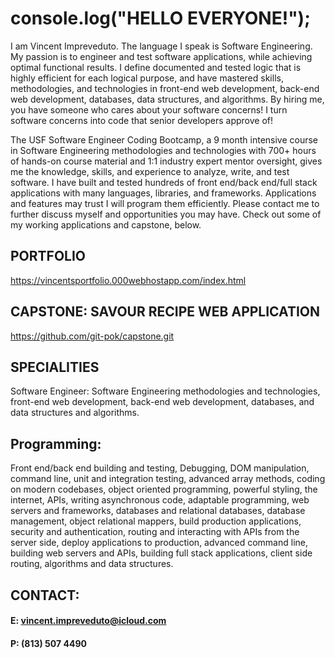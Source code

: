 # console.log("HELLO EVERYONE!"); 
I am Vincent Impreveduto. The language I speak is Software Engineering. My passion is to engineer and test software applications, while achieving optimal functional results. I define documented and tested logic that is highly efficient for each logical purpose, and have mastered skills, methodologies, and technologies in front-end web development, back-end web development, databases, data structures, and algorithms. By hiring me, you have someone who cares about your software concerns! I turn software concerns into code that senior developers approve of!

The USF Software Engineer Coding Bootcamp, a 9 month intensive course in Software Engineering methodologies and technologies with 700+ hours of hands-on course material and 1:1 industry expert mentor oversight, gives me the knowledge, skills, and experience to analyze, write, and test software. I have built and tested hundreds of front end/back end/full stack applications with many languages, libraries, and frameworks. Applications and features may trust I will program them efficiently. Please contact me to further discuss myself and opportunities you may have. Check out some of my working applications and capstone, below.

## PORTFOLIO
https://vincentsportfolio.000webhostapp.com/index.html

## CAPSTONE: SAVOUR RECIPE WEB APPLICATION
https://github.com/git-pok/capstone.git

## SPECIALITIES
Software Engineer: 
Software Engineering methodologies and technologies, front-end web development, back-end web development, databases, and data structures and algorithms.

## Programming:
Front end/back end building and testing, Debugging, DOM manipulation, command line, unit and integration testing, advanced array methods, coding on modern codebases, object oriented programming, powerful styling, the internet, APIs, writing asynchronous code, adaptable programming, web servers and frameworks, databases and relational databases, database management, object relational mappers, build production applications, security and authentication, routing and interacting with APIs from the server side, deploy applications to production, advanced command line, building web servers and APIs, building full stack applications, client side routing, algorithms and data structures.

## CONTACT:
#### E: vincent.impreveduto@icloud.com
#### P: (813) 507 4490

<!---
git-pok/git-pok is a ✨ special ✨ repository because its `README.md` (this file) appears on your GitHub profile.
You can click the Preview link to take a look at your changes.
--->
